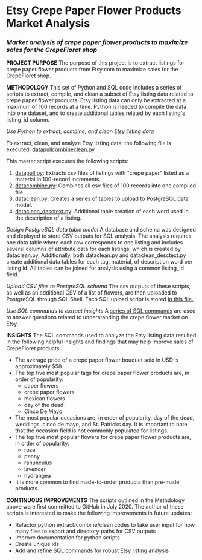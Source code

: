 # Etsy Crepe Paper Flower Products Market Analysis
### *Market analysis of crepe paper flower products to maximize sales for the CrepeFloret shop*

**PROJECT PURPOSE**
The purpose of this project is to extract listings for crepe paper flower products from Etsy.com to maximize sales for the CrepeFloret shop.

**METHODOLOGY**
This set of Python and SQL code includes a series of scripts to extract, compile, and clean a subset of Etsy listing data related to crepe paper flower products. Etsy listing data can only be extracted at a maximum of 100 records at a time. Python is needed to compile the data into one dataset, and to create additional tables related by each listing's listing_id column.

*Use Python to extract, combine, and clean Etsy listing data*

To extract, clean, and analyze Etsy listing data, the following file is executed: [datapullcombineclean.py](https://github.com/KristinaMFrazier/etsy_crepepaperflowers/blob/pflistings/datapullcombineclean.py)

This master script executes the following scripts:
1. [datapull.py](https://github.com/KristinaMFrazier/etsy_crepepaperflowers/blob/pflistings/datapull.py): Extracts csv files of listings with "crepe paper" listed as a material in 100-record increments.
2. [datacombine.py](https://github.com/KristinaMFrazier/etsy_crepepaperflowers/blob/pflistings/datacombine.py): Combines all csv files of 100 records into one compiled file.
3. [dataclean.py](https://github.com/KristinaMFrazier/etsy_crepepaperflowers/blob/pflistings/dataclean.py): Creates a series of tables to upload to PostgreSQL data model.
4. [dataclean_desctext.py](https://github.com/KristinaMFrazier/etsy_crepepaperflowers/blob/pflistings/dataclean_desctext.py): Additional table creation of each word used in the description of a listing.

*Design PostgreSQL data table model*
A database and schema was designed and deployed to store CSV outputs for SQL analysis. The analysis requires one data table where each row corresponds to one listing and includes several columns of attribute data for each listings, which is created by dataclean.py. Additionally, both dataclean.py and dataclean_desctext.py create additional data tables for each tag, material, of description word per listing id. All tables can be joined for analysis using a common listing_id field.

*Upload CSV files to PostgreSQL schema*
The csv outputs of these scripts, as well as an additional CSV of a list of flowers, are then uploaded to PostgreSQL through SQL Shell. Each SQL upload script is stored [in this file.](https://github.com/KristinaMFrazier/etsy_crepepaperflowers/blob/pflistings/importdata_pf.sql)

*Use SQL commands to extract insights*
A [series of SQL commands](https://github.com/KristinaMFrazier/etsy_crepepaperflowers/blob/pflistings/draftCPanalysis.sql) are used to answer questions related to understanding the crepe flower market on Etsy.

**INSIGHTS**
The SQL commands used to analyze the Etsy listing data resulted in the following helpful insights and findings that may help improve sales of CrepeFloret products:
* The average price of a crepe paper flower bouquet sold in USD is approximately $58.
* The top five most popular tags for crepe paper flower products are, in order of popularity:
  * paper flowers
  * crepe paper flowers
  * mexican flowers
  * day of the dead
  * Cinco De Mayo
* The most popular occasions are, in order of popularity, day of the dead, weddings, cinco de mayo, and St. Patricks day. It is important to note that the occasion field is not commonly populated for listings.
* The top five most popular flowers for crepe paper flower products are, in order of popularity:
  * rose
  * peony
  * ranunculus
  * lavender
  * hydrangea
* It is more common to find made-to-order products than pre-made products.

**CONTINUOUS IMPROVEMENTS**
The scripts outlined in the Methdology above were first committed to GitHub in July 2020. The author of these scripts is interested to make the following improvements in future updates:
* Refactor python extract/combine/clean codes to take user input for how many files to export and directory paths for CSV outputs
* Improve documentation for python scripts
* Create unique ids
* Add and refine SQL commands for robust Etsy listing analysis
